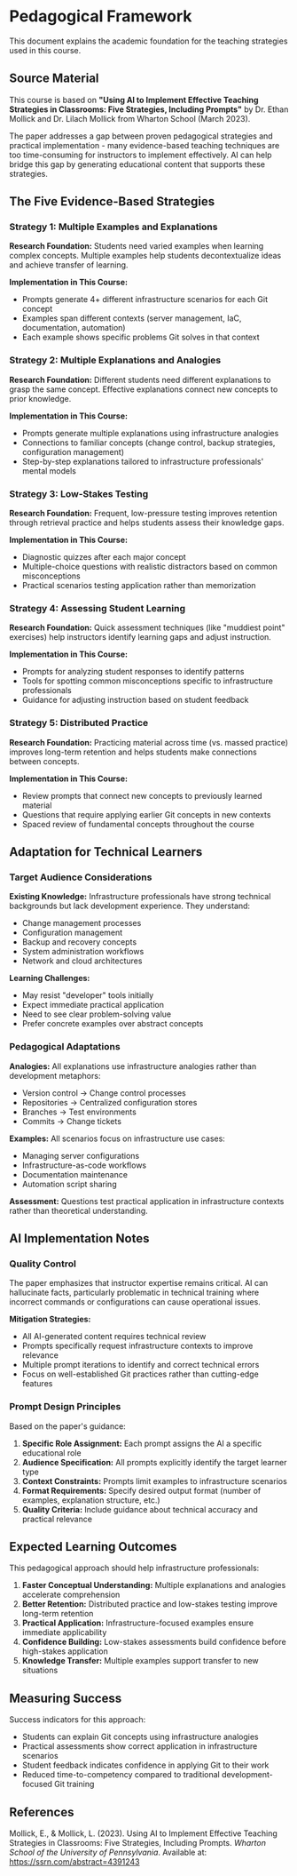 # Pedagogical Framework

This document explains the academic foundation for the teaching strategies used in this course.

## Source Material

This course is based on **"Using AI to Implement Effective Teaching Strategies in Classrooms: Five Strategies, Including Prompts"** by Dr. Ethan Mollick and Dr. Lilach Mollick from Wharton School (March 2023).

The paper addresses a gap between proven pedagogical strategies and practical implementation - many evidence-based teaching techniques are too time-consuming for instructors to implement effectively. AI can help bridge this gap by generating educational content that supports these strategies.

## The Five Evidence-Based Strategies

### Strategy 1: Multiple Examples and Explanations
**Research Foundation:** Students need varied examples when learning complex concepts. Multiple examples help students decontextualize ideas and achieve transfer of learning.

**Implementation in This Course:**
- Prompts generate 4+ different infrastructure scenarios for each Git concept
- Examples span different contexts (server management, IaC, documentation, automation)
- Each example shows specific problems Git solves in that context

### Strategy 2: Multiple Explanations and Analogies  
**Research Foundation:** Different students need different explanations to grasp the same concept. Effective explanations connect new concepts to prior knowledge.

**Implementation in This Course:**
- Prompts generate multiple explanations using infrastructure analogies
- Connections to familiar concepts (change control, backup strategies, configuration management)
- Step-by-step explanations tailored to infrastructure professionals' mental models

### Strategy 3: Low-Stakes Testing
**Research Foundation:** Frequent, low-pressure testing improves retention through retrieval practice and helps students assess their knowledge gaps.

**Implementation in This Course:**
- Diagnostic quizzes after each major concept
- Multiple-choice questions with realistic distractors based on common misconceptions
- Practical scenarios testing application rather than memorization

### Strategy 4: Assessing Student Learning
**Research Foundation:** Quick assessment techniques (like "muddiest point" exercises) help instructors identify learning gaps and adjust instruction.

**Implementation in This Course:**
- Prompts for analyzing student responses to identify patterns
- Tools for spotting common misconceptions specific to infrastructure professionals
- Guidance for adjusting instruction based on student feedback

### Strategy 5: Distributed Practice
**Research Foundation:** Practicing material across time (vs. massed practice) improves long-term retention and helps students make connections between concepts.

**Implementation in This Course:**
- Review prompts that connect new concepts to previously learned material
- Questions that require applying earlier Git concepts in new contexts
- Spaced review of fundamental concepts throughout the course

## Adaptation for Technical Learners

### Target Audience Considerations

**Existing Knowledge:** Infrastructure professionals have strong technical backgrounds but lack development experience. They understand:
- Change management processes
- Configuration management
- Backup and recovery concepts
- System administration workflows
- Network and cloud architectures

**Learning Challenges:**
- May resist "developer" tools initially
- Expect immediate practical application
- Need to see clear problem-solving value
- Prefer concrete examples over abstract concepts

### Pedagogical Adaptations

**Analogies:** All explanations use infrastructure analogies rather than development metaphors:
- Version control → Change control processes
- Repositories → Centralized configuration stores  
- Branches → Test environments
- Commits → Change tickets

**Examples:** All scenarios focus on infrastructure use cases:
- Managing server configurations
- Infrastructure-as-code workflows
- Documentation maintenance
- Automation script sharing

**Assessment:** Questions test practical application in infrastructure contexts rather than theoretical understanding.

## AI Implementation Notes

### Quality Control
The paper emphasizes that instructor expertise remains critical. AI can hallucinate facts, particularly problematic in technical training where incorrect commands or configurations can cause operational issues.

**Mitigation Strategies:**
- All AI-generated content requires technical review
- Prompts specifically request infrastructure contexts to improve relevance
- Multiple prompt iterations to identify and correct technical errors
- Focus on well-established Git practices rather than cutting-edge features

### Prompt Design Principles
Based on the paper's guidance:

1. **Specific Role Assignment:** Each prompt assigns the AI a specific educational role
2. **Audience Specification:** All prompts explicitly identify the target learner type
3. **Context Constraints:** Prompts limit examples to infrastructure scenarios
4. **Format Requirements:** Specify desired output format (number of examples, explanation structure, etc.)
5. **Quality Criteria:** Include guidance about technical accuracy and practical relevance

## Expected Learning Outcomes

This pedagogical approach should help infrastructure professionals:

1. **Faster Conceptual Understanding:** Multiple explanations and analogies accelerate comprehension
2. **Better Retention:** Distributed practice and low-stakes testing improve long-term retention
3. **Practical Application:** Infrastructure-focused examples ensure immediate applicability
4. **Confidence Building:** Low-stakes assessments build confidence before high-stakes application
5. **Knowledge Transfer:** Multiple examples support transfer to new situations

## Measuring Success

Success indicators for this approach:
- Students can explain Git concepts using infrastructure analogies
- Practical assessments show correct application in infrastructure scenarios
- Student feedback indicates confidence in applying Git to their work
- Reduced time-to-competency compared to traditional development-focused Git training

## References

Mollick, E., & Mollick, L. (2023). Using AI to Implement Effective Teaching Strategies in Classrooms: Five Strategies, Including Prompts. *Wharton School of the University of Pennsylvania*. Available at: https://ssrn.com/abstract=4391243
